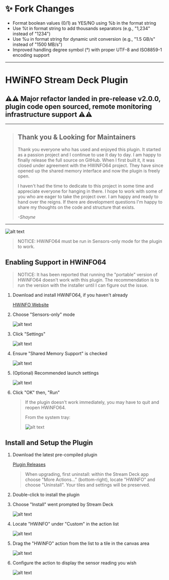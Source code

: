 # ✨ Fork Changes

- Format boolean values (0/1) as YES/NO using %b in the format string
- Use %t in format string to add thousands separators (e.g., "1,234" instead of "1234")
- Use %u in format string for dynamic unit conversion (e.g., "1.5 GB/s" instead of "1500 MB/s")
- Improved handling degree symbol (°) with proper UTF-8 and ISO8859-1 encoding support

---

# HWiNFO Stream Deck Plugin

## ⚠⚠ Major refactor landed in pre-release v2.0.0, plugin code open sourced, remote monitoring infrastructure support ⚠⚠

---

>## Thank you & Looking for Maintainers
>
>Thank you everyone who has used and enjoyed this plugin. It started as a passion project and I continue to use it day to day. I am happy to finally release the full source on GitHub. When I first built it, it was closed under agreement with the HWiNFO64 project. They have since opened up the shared memory interface and now the plugin is freely open.
>
>I haven't had the time to dedicate to this project in some time and appreciate everyone for hanging in there. I hope to work with some of you who are eager to take the project over. I am happy and ready to hand over the reigns. If there are development questions I'm happy to share my thoughts on the code and structure that exists.
>
>*-Shayne*

---

![alt text](images/demo.gif "HWiNFO64 Stream Deck Plugin Demo")

> NOTICE: HWiNFO64 must be run in Sensors-only mode for the plugin to work.

## Enabling Support in HWiNFO64

> NOTICE: It has been reported that running the "portable" version of HWiNFO64 doesn't work with this plugin. The recommendation is to run the version with the installer until I can figure out the issue.

1. Download and install HWiNFO64, if you haven't already

    [HWiNFO Website](https://www.hwinfo.com)

2. Choose "Sensors-only" mode

    ![alt text](images/sensorsonly.png "HWiNFO64 Sensors Only")

3. Click "Settings"

    ![alt text](images/clicksettings.png "HWiNFO64 Click Settings")

4. Ensure "Shared Memory Support" is checked

    ![alt text](images/sharedmemory.png "HWiNFO64 Settings")

5. (Optional) Recommended launch settings

    ![alt text](images/recommendedsettings.png "Quit HWiNFO64")

6. Click "OK" then, "Run"

    > If the plugin doesn't work immediately, you may have to quit and reopen HWiNFO64.
    >
    > From the system tray:
    >
    > ![alt text](images/contextquit.png "Quit HWiNFO64")


## Install and Setup the Plugin

1. Download the latest pre-compiled plugin

    [Plugin Releases](../../releases)

    > When upgrading, first uninstall: within the Stream Deck app choose "More Actions..." (bottom-right), locate "HWiNFO" and choose "Uninstall". Your tiles and settings will be preserved.

2. Double-click to install the plugin

3. Choose "Install" went prompted by Stream Deck

    ![alt text](images/streamdeckinstall.png "Stream Deck Plugin Installation")

4. Locate "HWiNFO" under "Custom" in the action list

    ![alt text](images/streamdeckactionlist.png "Stream Deck Action List")

5. Drag the "HWiNFO" action from the list to a tile in the canvas area

    ![alt text](images/dragaction.gif "Drag Action")

6. Configure the action to display the sensor reading you wish

    ![alt text](images/configureaction.gif "Configure Action")
